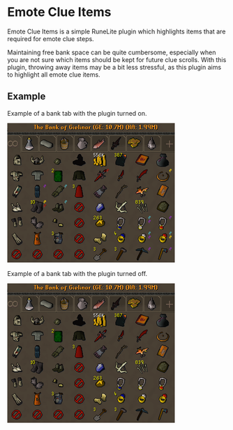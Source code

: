 # Emote Clue Items
Emote Clue Items is a simple RuneLite plugin which highlights items that are required for emote clue steps. 

Maintaining free bank space can be quite cumbersome, especially when you are not sure which items should be kept for future clue scrolls. With this plugin, throwing away items may be a bit less stressful, as this plugin aims to highlight all emote clue items.

## Example
Example of a bank tab with the plugin turned on.

![Drag Racing](./readme/readme_example_on.png)

Example of a bank tab with the plugin turned off.

![Drag Racing](./readme/readme_example_off.png)